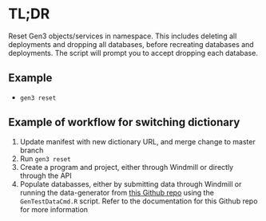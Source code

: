 # TL;DR

Reset Gen3 objects/services in namespace. This includes deleting all deployments 
and dropping all databases, before recreating databases and deployments.
The script will prompt you to accept dropping each database.

## Example

* `gen3 reset`

## Example of workflow for switching dictionary

1. Update manifest with new dictionary URL, and merge change to master branch
2. Run `gen3 reset`
3. Create a program and project, either through Windmill or directly through the API
4. Populate databasses, either by submitting data through Windmill or running the data-generator
from [this Github repo](https://github.com/occ-data/data-simulator) using the `GenTestDataCmd.R` script. Refer to the documentation for this Github repo for more information